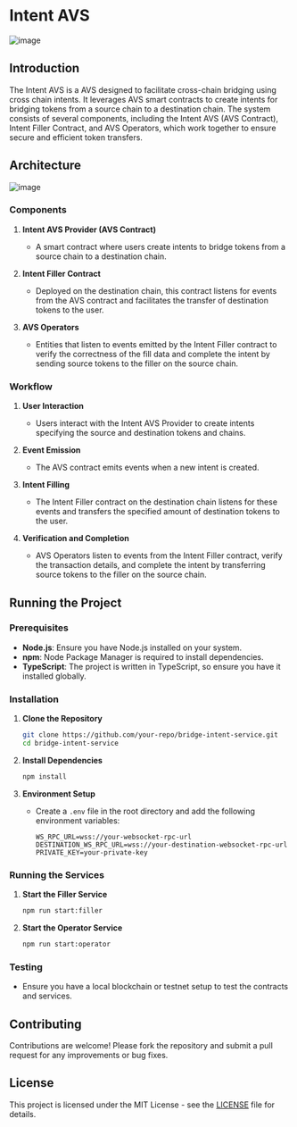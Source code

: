 # Intent AVS

![image](https://github.com/user-attachments/assets/07647238-eea9-45a0-a000-3318c4e4b466)


## Introduction

The Intent AVS is a AVS designed to facilitate cross-chain bridging using cross chain intents. It leverages AVS smart contracts to create intents for bridging tokens from a source chain to a destination chain. The system consists of several components, including the Intent AVS (AVS Contract), Intent Filler Contract, and AVS Operators, which work together to ensure secure and efficient token transfers.

## Architecture

![image](https://github.com/user-attachments/assets/96d16317-36c5-4ddc-9a19-92f86eac4bd4)


### Components

1. **Intent AVS Provider (AVS Contract)**
   - A smart contract where users create intents to bridge tokens from a source chain to a destination chain.

2. **Intent Filler Contract**
   - Deployed on the destination chain, this contract listens for events from the AVS contract and facilitates the transfer of destination tokens to the user.

3. **AVS Operators**
   - Entities that listen to events emitted by the Intent Filler contract to verify the correctness of the fill data and complete the intent by sending source tokens to the filler on the source chain.

### Workflow

1. **User Interaction**
   - Users interact with the Intent AVS Provider to create intents specifying the source and destination tokens and chains.

2. **Event Emission**
   - The AVS contract emits events when a new intent is created.

3. **Intent Filling**
   - The Intent Filler contract on the destination chain listens for these events and transfers the specified amount of destination tokens to the user.

4. **Verification and Completion**
   - AVS Operators listen to events from the Intent Filler contract, verify the transaction details, and complete the intent by transferring source tokens to the filler on the source chain.

## Running the Project

### Prerequisites

- **Node.js**: Ensure you have Node.js installed on your system.
- **npm**: Node Package Manager is required to install dependencies.
- **TypeScript**: The project is written in TypeScript, so ensure you have it installed globally.

### Installation

1. **Clone the Repository**

   ```bash
   git clone https://github.com/your-repo/bridge-intent-service.git
   cd bridge-intent-service
   ```

2. **Install Dependencies**

   ```bash
   npm install
   ```

3. **Environment Setup**

   - Create a `.env` file in the root directory and add the following environment variables:

     ```env
     WS_RPC_URL=wss://your-websocket-rpc-url
     DESTINATION_WS_RPC_URL=wss://your-destination-websocket-rpc-url
     PRIVATE_KEY=your-private-key
     ```

### Running the Services

1. **Start the Filler Service**

   ```bash
   npm run start:filler
   ```

2. **Start the Operator Service**

   ```bash
   npm run start:operator
   ```

### Testing

- Ensure you have a local blockchain or testnet setup to test the contracts and services.

## Contributing

Contributions are welcome! Please fork the repository and submit a pull request for any improvements or bug fixes.

## License

This project is licensed under the MIT License - see the [LICENSE](LICENSE) file for details.
